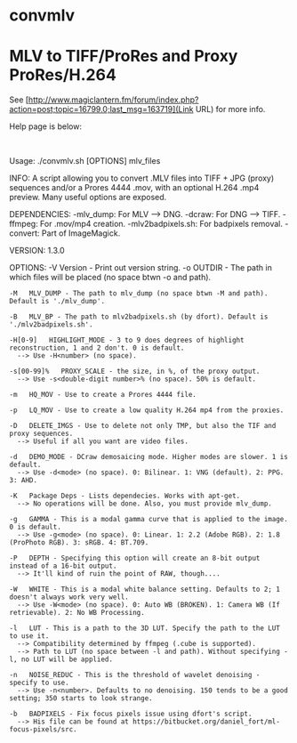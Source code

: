 # convmlv #

MLV to TIFF/ProRes and Proxy ProRes/H.264
=======
See [http://www.magiclantern.fm/forum/index.php?action=post;topic=16799.0;last_msg=163719](Link URL) for more info.

Help page is below:

<br>

Usage:
	./convmlv.sh [OPTIONS] mlv_files

INFO:
	A script allowing you to convert .MLV files into TIFF + JPG (proxy) sequences and/or a Prores 4444 .mov,
	with an optional H.264 .mp4 preview. Many useful options are exposed.

DEPENDENCIES:
	-mlv_dump: For MLV --> DNG.
	-dcraw: For DNG --> TIFF.
	-ffmpeg: For .mov/mp4 creation.
	-mlv2badpixels.sh: For badpixels removal.
	-convert: Part of ImageMagick.

VERSION: 1.3.0

OPTIONS:
	-V   Version - Print out version string.
	-o   OUTDIR - The path in which files will be placed (no space btwn -o and path).

	-M   MLV_DUMP - The path to mlv_dump (no space btwn -M and path). Default is './mlv_dump'.

	-B   MLV_BP - The path to mlv2badpixels.sh (by dfort). Default is './mlv2badpixels.sh'.

	-H[0-9]   HIGHLIGHT_MODE - 3 to 9 does degrees of highlight reconstruction, 1 and 2 don't. 0 is default.
	  --> Use -H<number> (no space).

	-s[00-99]%   PROXY_SCALE - the size, in %, of the proxy output.
	  --> Use -s<double-digit number>% (no space). 50% is default.

	-m   HQ_MOV - Use to create a Prores 4444 file.

	-p   LQ_MOV - Use to create a low quality H.264 mp4 from the proxies.

	-D   DELETE_IMGS - Use to delete not only TMP, but also the TIF and proxy sequences.
	  --> Useful if all you want are video files.

	-d   DEMO_MODE - DCraw demosaicing mode. Higher modes are slower. 1 is default.
	  --> Use -d<mode> (no space). 0: Bilinear. 1: VNG (default). 2: PPG. 3: AHD.

	-K   Package Deps - Lists dependecies. Works with apt-get.
	  --> No operations will be done. Also, you must provide mlv_dump.

	-g   GAMMA - This is a modal gamma curve that is applied to the image. 0 is default.
	  --> Use -g<mode> (no space). 0: Linear. 1: 2.2 (Adobe RGB). 2: 1.8 (ProPhoto RGB). 3: sRGB. 4: BT.709.

	-P   DEPTH - Specifying this option will create an 8-bit output instead of a 16-bit output.
	  --> It'll kind of ruin the point of RAW, though....

	-W   WHITE - This is a modal white balance setting. Defaults to 2; 1 doesn't always work very well.
	  --> Use -W<mode> (no space). 0: Auto WB (BROKEN). 1: Camera WB (If retrievable). 2: No WB Processing.

	-l   LUT - This is a path to the 3D LUT. Specify the path to the LUT to use it.
	  --> Compatibility determined by ffmpeg (.cube is supported).
	  --> Path to LUT (no space between -l and path). Without specifying -l, no LUT will be applied.

	-n   NOISE_REDUC - This is the threshold of wavelet denoising - specify to use.
	  --> Use -n<number>. Defaults to no denoising. 150 tends to be a good setting; 350 starts to look strange.

	-b   BADPIXELS - Fix focus pixels issue using dfort's script.
	  --> His file can be found at https://bitbucket.org/daniel_fort/ml-focus-pixels/src.

